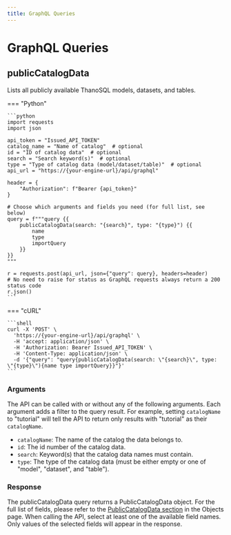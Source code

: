 ```yaml
---
title: GraphQL Queries
---
```


# **GraphQL Queries**


## __publicCatalogData__

Lists all publicly available ThanoSQL models, datasets, and tables.

=== "Python"

    ```python 
    import requests
    import json

    api_token = "Issued_API_TOKEN"
    catalog_name = "Name of catalog"  # optional
    id = "ID of catalog data"  # optional
    search = "Search keyword(s)"  # optional
    type = "Type of catalog data (model/dataset/table)"  # optional
    api_url = "https://{your-engine-url}/api/graphql"

    header = {
        "Authorization": f"Bearer {api_token}"
    }

    # Choose which arguments and fields you need (for full list, see below)
    query = f"""query {{
        publicCatalogData(search: "{search}", type: "{type}") {{
            name
            type
            importQuery
        }}
    }}
    """

    r = requests.post(api_url, json={"query": query}, headers=header)
    # No need to raise for status as GraphQL requests always return a 200 status code
    r.json()
    ```

=== "cURL"

    ```shell
    curl -X 'POST' \
      'https://{your-engine-url}/api/graphql' \
      -H 'accept: application/json' \
      -H 'Authorization: Bearer Issued_API_TOKEN' \
      -H 'Content-Type: application/json' \
      -d '{"query": "query{publicCatalogData(search: \"{search}\", type: \"{type}\"){name type importQuery}}"}'
    ```

### __Arguments__

The API can be called with or without any of the following arguments. Each argument adds a filter to the query result. For example, setting `catalogName` to "tutorial" will tell the API to return only results with "tutorial" as their `catalogName`.

- `catalogName`: The name of the catalog the data belongs to.
- `id`: The id number of the catalog data.
- `search`: Keyword(s) that the catalog data names must contain.
- `type`: The type of the catalog data (must be either empty or one of "model", "dataset", and "table").

### __Response__

The publicCatalogData query returns a PublicCatalogData object. For the full list of fields, please refer to the [PublicCatalogData section](../graphql_api_objects/#publiccatalogdata) in the Objects page. When calling the API, select at least one of the available field names. Only values of the selected fields will appear in the response.
